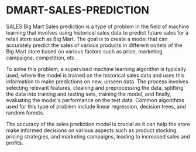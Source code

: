 # DMART-SALES-PREDICTION
SALES
Big Mart Sales prediction is a type of problem in the field of machine learning that involves using historical sales data to predict future sales for a retail store such as Big Mart. The goal is to create a model that can accurately predict the sales of various products in different outlets of the Big Mart store based on various factors such as price, marketing campaigns, competition, etc.

To solve this problem, a supervised machine learning algorithm is typically used, where the model is trained on the historical sales data and uses this information to make predictions on new, unseen data. The process involves selecting relevant features, cleaning and preprocessing the data, splitting the data into training and testing sets, training the model, and finally, evaluating the model's performance on the test data. Common algorithms used for this type of problem include linear regression, decision trees, and random forests.

The accuracy of the sales prediction model is crucial as it can help the store make informed decisions on various aspects such as product stocking, pricing strategies, and marketing campaigns, leading to increased sales and profits.
